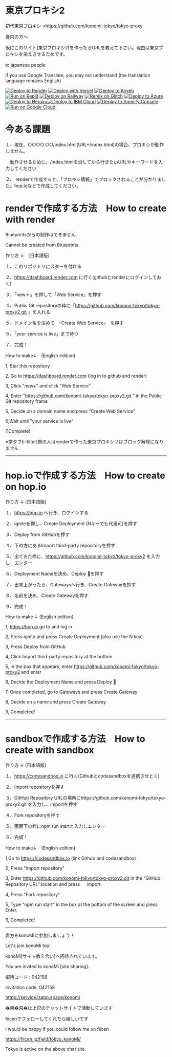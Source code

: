# 東京プロキシ2
初代東京プロキシ→https://github.com/konomi-tokyo/tokyo-proxy

身内の方へ

仮にこのサイト(東京プロキシ2)を作ったらURLを教えて下さい。理由は東京プロキシを栄えさせるためです。

to japanese people　

If you use Google Translate, you may not understand (the translation language remains English)

[![Deploy to Render](https://binbashbanana.github.io/deploy-buttons/buttons/remade/render.svg)](https://render.com)
[![Deploy with Vercel](https://binbashbanana.github.io/deploy-buttons/buttons/remade/vercel.svg)](https://vercel.com)
[![Deploy to Koyeb](https://binbashbanana.github.io/deploy-buttons/buttons/remade/koyeb.svg)](https://app.koyeb.com)
[![Run on Replit](https://binbashbanana.github.io/deploy-buttons/buttons/remade/replit.svg)](https://replit.com)
[![Deploy on Railway](https://binbashbanana.github.io/deploy-buttons/buttons/remade/railway.svg)](https://railway.app)
[![Remix on Glitch](https://binbashbanana.github.io/deploy-buttons/buttons/remade/glitch.svg)](https://glitch.com)
[![Deploy to Azure](https://raw.githubusercontent.com/BinBashBanana/deploy-buttons/master/buttons/remade/azure.svg)](https://deploy.azure.com)
[![Deploy to Heroku](https://raw.githubusercontent.com/BinBashBanana/deploy-buttons/master/buttons/remade/heroku.svg)](https://heroku.com)[![Deploy to IBM Cloud](https://raw.githubusercontent.com/BinBashBanana/deploy-buttons/master/buttons/remade/ibmcloud.svg)](https://cloud.ibm.com)
[![Deploy to Amplify Console](https://raw.githubusercontent.com/BinBashBanana/deploy-buttons/master/buttons/remade/amplifyconsole.svg)](https://console.aws.amazon.com)
[![Run on Google Cloud](https://raw.githubusercontent.com/BinBashBanana/deploy-buttons/master/buttons/remade/googlecloud.svg)](https://deploy.cloud.run)


# 今ある課題

１、現在、○○○○.○○/index.html(URL+/index.html)の場合、プロキシが動作しません。

　動作させるために、/index.htmlを消してから行きたいURLやキーワードを入力してください

２、 renderで作成すると、「プロキシ情報」でブロックされることが分かりました。hop.ioなどで作成してください。

# renderで作成する方法　How to create with render

Blueprintsからの制作はできません

Cannot be created from Blueprints

作り方 ↓　(日本語版)

１、このリポジトリにスターを付ける

２、https://dashboard.render.com
に行く(githubとrenderにログインしておく)

３，「new＋」を押して「Web Service」を押す

４、Public Git repositoryの枠に「https://github.com/konomi-tokyo/tokyo-proxy2.git
」を入れる

５、ドメイン名を決めて　「Create Web Service」　を押す

６、「your service is live」まで待つ

７、完成！

 How to make↓　(English edition)

1, Star this repository 

2, Go to https://dashboard.render.com
(log in to github and render)

3, Click "new+" and click "Web Service"

4, Enter “https://github.com/konomi-tokyo/tokyo-proxy2.git
” in the Public Git repository frame

5, Decide on a domain name and press “Create Web Service"

6,Wait until "your service is live"

7,Complete!

※学タブ(i-filter)勢の人はrenderで作った東京プロキシ２はブロック解除になりません

-----------------------------------------------------------------------------
# hop.ioで作成する方法　How to create on hop.io

 作り方 ↓ (日本語版)

 １、https://hop.io
 へ行き、ログインする

 ２、igniteを押し、Create Deployment (Nキーでも代用可)を押す

 ３、Deploy from GitHubを押す

 ４、下の方にあるImport third-party repositoryを押す

 ５、出てきた枠に、https://github.com/konomi-tokyo/tokyo-proxy2
 を入力し、エンター

 ６、Deployment Nameを決め、Deploy 🚀を押す

 ７、出来上がったら、Gatewaysへ行き、Create Gatewayを押す

 ８、名前を決め、Create Gatewayを押す

 ９、完成！

 How to make ↓ (English edition)

1, https://hop.io
go to and log in

2, Press ignite and press Create Deployment (also use the N key)

3, Press Deploy from GitHub

4, Click Import third-party repository at the bottom

5, In the box that appears, enter https://github.com/konomi-tokyo/tokyo-proxy2
  and enter

6, Decide the Deployment Name and press Deploy 🚀

7, Once completed, go to Gateways and press Create Gateway

8, Decide on a name and press Create Gateway

9, Completed!

-----------------------------------

  # sandboxで作成する方法　How to create with sandbox

  作り方 ↓ (日本語版)
  
  １、https://codesandbox.io
  に行く(Githubとcodesandboxを連携させとく)

  ２、Import repositoryを押す

  ３、GitHub Repository URLの場所にhttps://github.com/konomi-tokyo/tokyo-proxy2.git
  を入力し、importを押す

  ４、Fork repositoryを押す
  
  ５、画面下の枠にnpm run startと入力しエンター

  ６、完成！

   How to make↓　(English edition)

1,Go to https://codesandbox.io
(link Github and codesandbox)

2, Press "Import repository"

3, Enter https://github.com/konomi-tokyo/tokyo-proxy2.git
in the "GitHub Repository URL" location and press
　 import.

4, Press "Fork repository"

5, Type "npm run start" in the box at the bottom of the screen and press Enter.

6, Completed!

--------------------------------------------------------------
貴方もkonoMiに参加しましょう！

Let's join konoMi too!

konoMi[サイト教え合い]へ招待されています。

You are invited to konoMi [site sharing].

招待コード : 042158 

Invitation code: 042158

https://service.lsapp.space/konomi

�東�京�は上記のチャットサイトで活動しています 

fiicenでフォローしてくれたら嬉しいです

I would be happy if you could follow me on fiicen

https://fiicen.jp/field/tokyo_konoMi/

Tokyo is active on the above chat site.




